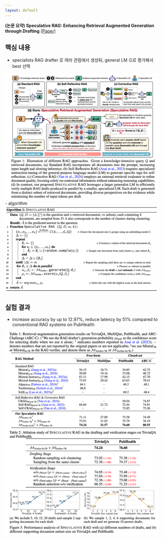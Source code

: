 ```yaml
---
layout: default
---
```


**(논문 요약) Speculative RAG: Enhancing Retrieval Augmented Generation through Drafting** [(Paper)](https://arxiv.org/pdf/2407.08223)

## 핵심 내용
- specialists RAG drafter 로 여러 관점에서 생성뒤, general LM 으로 평가해서 best 선택  
<img src="./data/papers/speculativeRAG/concept.png" width="800" />
- algorithm   
<img src="./data/papers/speculativeRAG/algorithm.png" width="800" />

## 실험 결과
- increase accuracy by up to 12.97%, reduce latency by 51% compared to conventional RAG systems on PubHealth  
<img src="./data/papers/speculativeRAG/result.png" width="800" />
<img src="./data/papers/speculativeRAG/ablation.png" width="800" />
